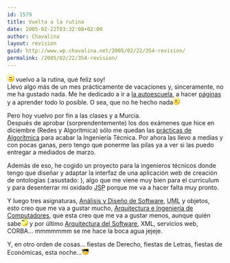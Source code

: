 ```yaml
---
id: 1579
title: Vuelta a la rutina
date: 2005-02-22T03:32:08+02:00
author: Chavalina
layout: revision
guid: http://www.wp.chavalina.net/2005/02/22/354-revision/
permalink: /2005/02/22/354-revision/
---
```

![emo](/imagenes/emoticonos/sonrisa.gif) vuelvo a la rutina, qué feliz soy!  
Llevo algo más de un mes prácticamente de vacaciones y, sinceramente, no me ha gustado nada. Me he dedicado a ir a <a href="http://www.autoescuelagranvia.net/" target="_blank">la autoescuela</a>, a hacer <a href="http://www.formulamania.com" target="_blank">páginas</a> y a aprender todo lo posible. O sea, que no he hecho nada![emo](/imagenes/emoticonos/triste.gif) 

Pero hoy vuelvo por fin a las clases y a Murcia.  
Después de aprobar (sorprendentemente) los dos exámenes que hice en diciembre (Redes y Algorítmica) sólo me quedan las <a href="http://servinf.dif.um.es/~domingo/apuntes/Algoritmica/0304/pract1.html" target="_blank">prácticas de Algorítmica</a> para acabar la Ingeniería Técnica. Por ahora las llevo a medias y con pocas ganas, pero tengo que ponerme las pilas ya a ver si las puedo entregar a mediados de marzo.

Además de eso, he cogido un proyecto para la ingenieros técnicos donde tengo que dise&ntilde;ar y adaptar la interfaz de una aplicación web de creación de ontologías (:asustado: ), algo que me viene muy bien para el currículum y para desenterrar mi oxidado <acronym title="Java Server Pages Technology">JSP</acronym> porque me va a hacer falta muy pronto.

Y luego tres asignaturas, <a href="http://dis.um.es/~jmolina/as.html" target="_blank">Análisis y Dise&ntilde;o de Software</a>, <acronym title="Unified Modelling Language">UML</acronym> y objetos, esto creo que me va a gustar mucho, <a href="http://ditec.um.es/arquitectura/" target="_blank">Arquitectura e Ingeniería de Computadores</a>, que esta creo que me va a gustar menos, aunque quién sabe![emo](/imagenes/emoticonos/pensativo.gif) y por último <a href="http://dis.um.es/~jbermudez/as/" target="_blank">Arquitectura del Software</a>, XML, servicios web, CORBA… mmmmmmm se me hace la boca agua jejeje.

Y, en otro orden de cosas… fiestas de Derecho, fiestas de Letras, fiestas de Económicas, esta noche…![gafas](/imagenes/emoticonos/gafas.gif)